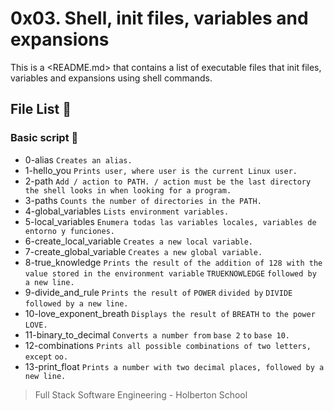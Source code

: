 # 0x03. Shell, init files, variables and expansions

This is a <README.md> that contains a list of executable files that init files,
variables and expansions using shell commands.

## File List :page_facing_up:

### Basic script :monocle_face:

* 0-alias `Creates an alias.`
* 1-hello_you `Prints user, where user is the current Linux user.`
* 2-path `Add / action to PATH. / action must be the last directory
the shell looks in when looking for a program.`
* 3-paths `Counts the number of directories in the PATH.`
* 4-global_variables `Lists environment variables.`
* 5-local_variables `Enumera todas las variables locales, variables de entorno
y funciones.`
* 6-create_local_variable `Creates a new local variable.`
* 7-create_global_variable `Creates a new global variable.`
* 8-true_knowledge `Prints the result of the addition of 128 with the value
stored in the environment variable` `TRUEKNOWLEDGE` `followed by a new line.`
* 9-divide_and_rule `Prints the result of` `POWER` `divided by` `DIVIDE`
`followed by a new line.`
* 10-love_exponent_breath `Displays the result of` `BREATH` `to the power`
`LOVE.`
* 11-binary_to_decimal `Converts a number from` `base 2` `to` `base 10.`
* 12-combinations `Prints all possible combinations of two letters, except`
`oo.`
* 13-print_float `Prints a number with two decimal places, followed by a new
line.`


> Full Stack Software Engineering - Holberton School